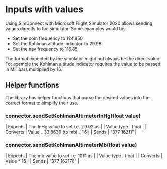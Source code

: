 # Inputs with values

Using SimConnect with Microsoft Flight Simulator 2020 allows sending values directly to the simulator. Some examples would be:

- Set the com frequency to 124.850
- Set the Kohlman altitude indicator to 29.98
- Set the nav frequency to 116.85

The format expected by the simulator might not always be the direct value. For example the Kohlman altitude indicator requires the value to be passed in Millibars multiplied by 16.

## Helper functions

The library has helper functions that parse the desired values into the correct format to simplify their use.

### connector.sendSetKohlmanAltimeterInHg(float value)

| Expects | The InHg value to set i.e. 29.92 as |
| Value type | float |
| Converts | Value _ 33.8639 (to mb) _ 16 |
| Sends | “377 16211” |

### connector.sendSetKohlmanAltimeterMb(float value)

| Expects | The mb value to set i.e. 1011 as |
| Value type | float |
| Converts | Value \* 16 |
| Sends | “377 162176” |
